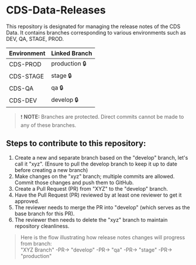 # CDS-Data-Releases

This repository is designated for managing the release notes of the CDS Data. It contains branches corresponding to various environments such as DEV, QA, STAGE, PROD.

| Environment | Linked Branch |
|-------------|---------------|
| CDS-PROD    | production 🔒 |
| CDS-STAGE   | stage 🔒      |
| CDS-QA      | qa 🔒         |
| CDS-DEV     | develop 🔒    |

> ❗ **NOTE:** Branches are protected. Direct commits cannot be made to any of these branches.

## Steps to contribute to this repository:

1. Create a new and separate branch based on the "develop" branch, let's call it "xyz". (Ensure to pull the develop branch to keep it up to date before creating a new branch)
2. Make changes on the "xyz" branch; multiple commits are allowed. Commit those changes and push them to GitHub.
3. Create a Pull Request (PR) from "XYZ" to the "develop" branch.
4. Have the Pull Request (PR) reviewed by at least one reviewer to get it approved.
5. The reviewer needs to merge the PR into "develop" (which serves as the base branch for this PR).
6. The reviewer then needs to delete the "xyz" branch to maintain repository cleanliness.

> Here is the flow illustrating how release notes changes will progress from branch: <br />
"XYZ Branch" -PR-> "develop" -PR-> "qa" -PR-> "stage" -PR-> "production"
